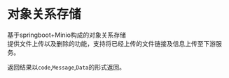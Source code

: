 # 对象关系存储

基于springboot+Minio构成的对象关系存储  
提供文件上传以及删除的功能，支持将已经上传的文件链接及信息上传至下游服务。

返回结果以`code`,`Message`,`Data`的形式返回。